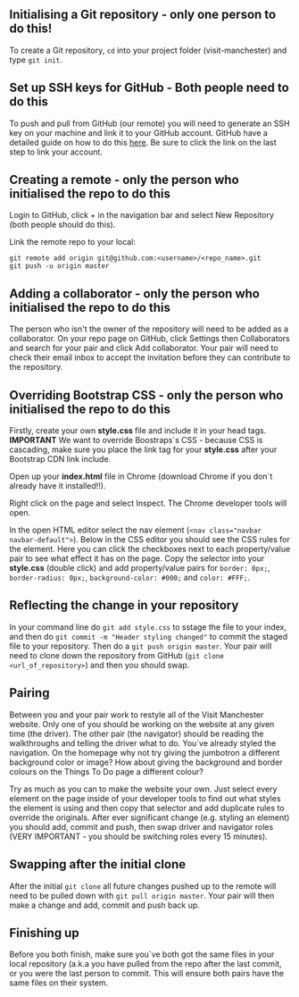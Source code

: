 Initialising a Git repository - only one person to do this!
------
To create a Git repository, `cd` into your project folder (visit-manchester) and type `git init`. 

Set up SSH keys for GitHub - Both people need to do this
------
To push and pull from GitHub (our remote) you will need to generate an SSH key on your machine and link it to your GitHub account. GitHub have a detailed guide on how to do this [here](https://help.github.com/articles/adding-a-new-ssh-key-to-your-github-account/). Be sure to click the link on the last step to link your account.

Creating a remote - only the person who initialised the repo to do this
------
Login to GitHub, click + in the navigation bar and select New Repository (both people should do this).

Link the remote repo to your local:
```
git remote add origin git@github.com:<username>/<repo_name>.git
git push -u origin master
```

Adding a collaborator - only the person who initialised the repo to do this
------
The person who isn't the owner of the repository will need to be added as a collaborator. On your repo page on GitHub, click Settings then Collaborators and search for your pair and click Add collaborator. Your pair will need to check their email inbox to accept the invitation before they can contribute to the repository.

Overriding Bootstrap CSS - only the person who initialised the repo to do this
------
Firstly, create your own **style.css** file and include it in your head tags. **IMPORTANT** We want to override Boostraps`s CSS - because CSS is cascading, make sure you place the link tag for your **style.css** after your Bootstrap CDN link include.

Open up your **index.html** file in Chrome (download Chrome if you don`t already have it installed!!).

Right click on the page and select Inspect. The Chrome developer tools will open.

In the open HTML editor select the nav element (`<nav class="navbar navbar-default">`). Below in the CSS editor you should see the CSS rules for the element. Here you can click the checkboxes next to each property/value pair to see what effect it has on the page. Copy the selector into your **style.css** (double click) and add property/value pairs for `border: 0px;`, `border-radius: 0px;`, `background-color: #000;` and `color: #FFF;`. 

Reflecting the change in your repository
------
In your command line do `git add style.css` to sstage the file to your index, and then do `git commit -m "Header styling changed"` to commit the staged file to your repository. Then do a `git push origin master`. Your pair will need to clone down the repository from GitHub (`git clone <url_of_repository>`) and then you should swap.

Pairing
------
Between you and your pair work to restyle all of the Visit Manchester website. Only one of you should be working on the website at any given time (the driver). The other pair (the navigator) should be reading the walkthroughs and telling the driver what to do. You`ve already styled the navigation. On the homepage why not try giving the jumbotron a different background color or image? How about giving the background and border colours on the Things To Do page a different colour?

Try as much as you can to make the website your own. Just select every element on the page inside of your developer tools to find out what styles the element is using and then copy that selector and add duplicate rules to override the originals. After ever significant change (e.g. styling an element) you should add, commit and push, then swap driver and navigator roles (VERY IMPORTANT - you should be switching roles every 15 minutes).

Swapping after the initial clone
------
After the initial `git clone` all future changes pushed up to the remote will need to be pulled down with `git pull origin master`. Your pair will then make a change and add, commit and push back up.

Finishing up
------
Before you both finish, make sure you`ve both got the same files in your local repository (a.k.a you have pulled from the repo after the last commit, or you were the last person to commit. This will ensure both pairs have the same files on their system.
